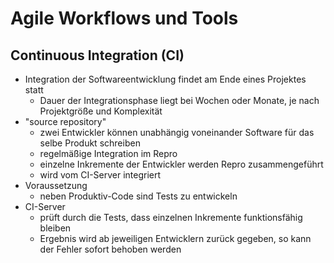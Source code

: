 # Agile Workflows und Tools

## Continuous Integration (CI)

- Integration der Softwareentwicklung findet am Ende eines Projektes statt
  - Dauer der Integrationsphase liegt bei Wochen oder Monate, je nach Projektgröße und Komplexität
- "source repository"
  - zwei Entwickler können unabhängig voneinander Software für das selbe Produkt schreiben
  - regelmäßige Integration im Repro
  - einzelne Inkremente der Entwickler werden Repro zusammengeführt
  - wird vom CI-Server integriert
- Voraussetzung
  - neben Produktiv-Code sind Tests zu entwickeln
- CI-Server
  - prüft durch die Tests, dass einzelnen Inkremente funktionsfähig bleiben
  - Ergebnis wird ab jeweiligen Entwicklern zurück gegeben, so kann der Fehler sofort behoben werden
